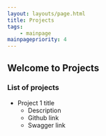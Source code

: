 ```yaml
---
layout: layouts/page.html
title: Projects 
tags:
    - mainpage
mainpagepriority: 4
---
```


## Welcome to Projects 

### List of projects

* Project 1 title
    * Description
    * Github link
    * Swagger link
